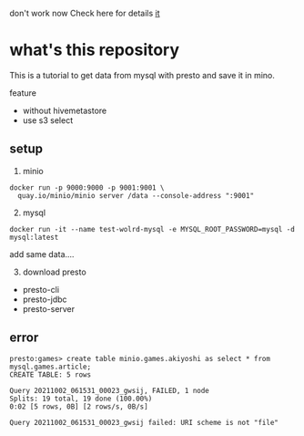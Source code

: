 don't work now
Check here for details [it](#error)
# what's this repository

This is a tutorial to get data from mysql with presto and save it in mino.


feature
- without hivemetastore 
- use s3 select


## setup

1. minio
```
docker run -p 9000:9000 -p 9001:9001 \
  quay.io/minio/minio server /data --console-address ":9001" 
```


2. mysql

```
docker run -it --name test-wolrd-mysql -e MYSQL_ROOT_PASSWORD=mysql -d mysql:latest
```

add same data....


3. download presto

- presto-cli
- presto-jdbc
- presto-server

## error

```
presto:games> create table minio.games.akiyoshi as select * from mysql.games.article;
CREATE TABLE: 5 rows

Query 20211002_061531_00023_gwsij, FAILED, 1 node
Splits: 19 total, 19 done (100.00%)
0:02 [5 rows, 0B] [2 rows/s, 0B/s]

Query 20211002_061531_00023_gwsij failed: URI scheme is not "file"

```
